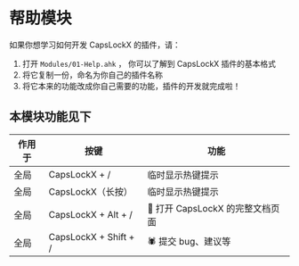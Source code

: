 # 帮助模块

如果你想学习如何开发 CapsLockX 的插件，请：

1. 打开 `Modules/01-Help.ahk` ， 你可以了解到 CapsLockX 插件的基本格式
2. 将它复制一份，命名为你自己的插件名称
3. 将它本来的功能改成你自己需要的功能，插件的开发就完成啦！

## 本模块功能见下

| 作用于 | 按键                  | 功能                            |
| ------ | --------------------- | ------------------------------- |
| 全局   | CapsLockX + /         | 临时显示热键提示                |
| 全局   | CapsLockX（长按）     | 临时显示热键提示                |
| 全局   | CapsLockX + Alt + /   | 🔗 打开 CapsLockX 的完整文档页面 |
| 全局   | CapsLockX + Shift + / | 🕷 提交 bug、建议等              |

